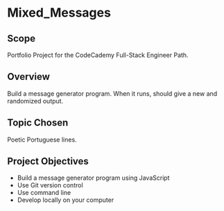# Mixed_Messages

## Scope
Portfolio Project for the CodeCademy Full-Stack Engineer Path.

## Overview
Build a message generator program. When it runs, should give a new and randomized output.

## Topic Chosen

Poetic Portuguese lines.

## Project Objectives

+ Build a message generator program using JavaScript
+ Use Git version control
+ Use command line
+ Develop locally on your computer

